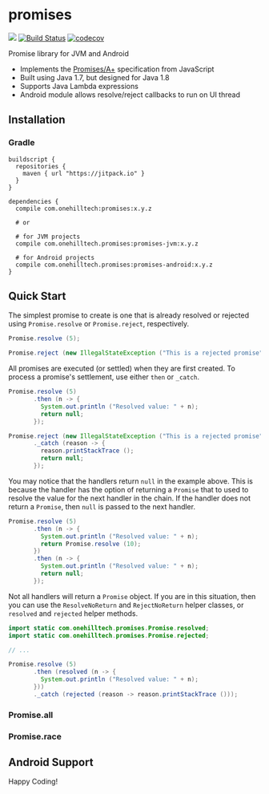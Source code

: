 promises
==========

[![](https://jitpack.io/v/onehilltech/promises.svg)](https://jitpack.io/#onehilltech/promises)
[![Build Status](https://travis-ci.org/onehilltech/promises.svg?branch=master)](https://travis-ci.org/onehilltech/promises)
[![codecov](https://codecov.io/gh/onehilltech/promises/branch/master/graph/badge.svg)](https://codecov.io/gh/onehilltech/promises)

Promise library for JVM and Android

* Implements the [Promises/A+](https://promisesaplus.com/) specification from JavaScript
* Built using Java 1.7, but designed for Java 1.8
* Supports Java Lambda expressions
* Android module allows resolve/reject callbacks to run on UI thread

## Installation

### Gradle

```
buildscript {
  repositories {
    maven { url "https://jitpack.io" }
  }
}

dependencies {
  compile com.onehilltech:promises:x.y.z
  
  # or 
    
  # for JVM projects
  compile com.onehilltech.promises:promises-jvm:x.y.z
  
  # for Android projects
  compile com.onehilltech.promises:promises-android:x.y.z
}
```

## Quick Start

The simplest promise to create is one that is already resolved or rejected using
`Promise.resolve` or `Promise.reject`, respectively.

```java
Promise.resolve (5);

Promise.reject (new IllegalStateException ("This is a rejected promise"));
```

All promises are executed (or settled) when they are first created. To process
a promise's settlement, use either `then` or `_catch`.

```java
Promise.resolve (5)
       .then (n -> {
         System.out.println ("Resolved value: " + n);
         return null;
       });

Promise.reject (new IllegalStateException ("This is a rejected promise"))
       ._catch (reason -> {
         reason.printStackTrace ();
         return null;
       });
```

You may notice that the handlers return `null` in the example above. This is because the
handler has the option of returning a `Promise` that to used to resolve the value for the
next handler in the chain. If the handler does not return a `Promise`, then `null` is passed
to the next handler.

```java
Promise.resolve (5)
       .then (n -> {
         System.out.println ("Resolved value: " + n);
         return Promise.resolve (10);
       })
       .then (n -> {
         System.out.println ("Resolved value: " + n);
         return null;
       });
```

Not all handlers will return a `Promise` object. If you are in this situation, then you can use
the `ResolveNoReturn` and `RejectNoReturn` helper classes, or `resolved` and `rejected` helper
methods.

```java
import static com.onehilltech.promises.Promise.resolved;
import static com.onehilltech.promises.Promise.rejected;

// ...

Promise.resolve (5)
       .then (resolved (n -> {
         System.out.println ("Resolved value: " + n);
       }))
       ._catch (rejected (reason -> reason.printStackTrace ()));
```

### Promise.all

### Promise.race

## Android Support

Happy Coding!
